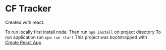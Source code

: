 # CF Tracker

Created with react.

To run locally first install node. 
Then run `npm install` on project directory
To run application run `npm run start`
This project was bootstrapped with [Create React App](https://github.com/facebook/create-react-app).
